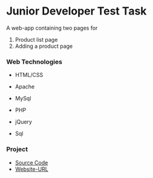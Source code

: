 
# Junior Developer Test Task #

  
A web-app containing two pages for
1. Product list page
2. Adding a product page

### Web Technologies ###

* HTML/CSS

* Apache

* MySql

* PHP

* jQuery

* Sql


### Project ###
* [Source Code](https://bitbucket.org/florianshllaku/web-app/src/master/)
* [Website-URL](http://51.83.93.105/)